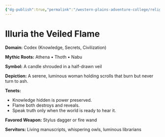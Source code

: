 ```yaml
---
{"dg-publish":true,"permalink":"/western-plains-adventure-college/religion/pantheon-of-the-nine-currents/illuria-the-veiled-flame/"}
---
```



# Illuria the Veiled Flame

**Domain:** Codex (Knowledge, Secrets, Civilization)

**Mythic Roots:** Athena • Thoth • Nabu

**Symbol:** A candle shrouded in a half-drawn veil

**Depiction:**
A serene, luminous woman holding scrolls that burn but never turn to ash.

**Tenets:**
- Knowledge hidden is power preserved.
- Flame both destroys and reveals.
- Speak truth only when the world is ready to hear it.

**Favored Weapon:** Stylus dagger or fire wand

**Servitors:** Living manuscripts, whispering owls, luminous librarians

